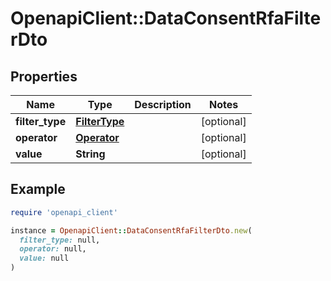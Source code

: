 # OpenapiClient::DataConsentRfaFilterDto

## Properties

| Name | Type | Description | Notes |
| ---- | ---- | ----------- | ----- |
| **filter_type** | [**FilterType**](FilterType.md) |  | [optional] |
| **operator** | [**Operator**](Operator.md) |  | [optional] |
| **value** | **String** |  | [optional] |

## Example

```ruby
require 'openapi_client'

instance = OpenapiClient::DataConsentRfaFilterDto.new(
  filter_type: null,
  operator: null,
  value: null
)
```

